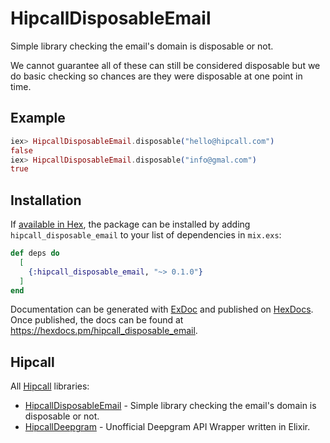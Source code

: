 # HipcallDisposableEmail

Simple library checking the email's domain is disposable or not.

We cannot guarantee all of these can still be considered disposable but we do 
basic checking so chances are they were disposable at one point in time.

## Example

```elixir
iex> HipcallDisposableEmail.disposable("hello@hipcall.com")
false
iex> HipcallDisposableEmail.disposable("info@gmal.com")
true
```

## Installation

If [available in Hex](https://hex.pm/docs/publish), the package can be installed
by adding `hipcall_disposable_email` to your list of dependencies in `mix.exs`:

```elixir
def deps do
  [
    {:hipcall_disposable_email, "~> 0.1.0"}
  ]
end
```

Documentation can be generated with [ExDoc](https://github.com/elixir-lang/ex_doc)
and published on [HexDocs](https://hexdocs.pm). Once published, the docs can
be found at <https://hexdocs.pm/hipcall_disposable_email>.

## Hipcall

All [Hipcall](https://www.hipcall.com/en-gb/) libraries:

- [HipcallDisposableEmail](https://github.com/hipcall/hipcall_disposable_email) - Simple library checking the email's domain is disposable or not.
- [HipcallDeepgram](https://github.com/hipcall/hipcall_deepgram) - Unofficial Deepgram API Wrapper written in Elixir.